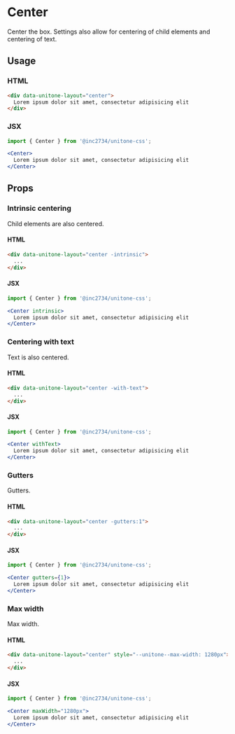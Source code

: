 # Center

Center the box. Settings also allow for centering of child elements and centering of text.

## Usage

### HTML

```html
<div data-unitone-layout="center">
  Lorem ipsum dolor sit amet, consectetur adipisicing elit
</div>
```

### JSX

```jsx
import { Center } from '@inc2734/unitone-css';

<Center>
  Lorem ipsum dolor sit amet, consectetur adipisicing elit
</Center>
```

## Props

### Intrinsic centering

Child elements are also centered.

#### HTML

```html
<div data-unitone-layout="center -intrinsic">
  ...
</div>
```

#### JSX

```jsx
import { Center } from '@inc2734/unitone-css';

<Center intrinsic>
  Lorem ipsum dolor sit amet, consectetur adipisicing elit
</Center>
```

### Centering with text

Text is also centered.

#### HTML

```html
<div data-unitone-layout="center -with-text">
  ...
</div>
```

#### JSX

```jsx
import { Center } from '@inc2734/unitone-css';

<Center withText>
  Lorem ipsum dolor sit amet, consectetur adipisicing elit
</Center>
```

### Gutters

Gutters.

#### HTML

```html
<div data-unitone-layout="center -gutters:1">
  ...
</div>
```

#### JSX

```jsx
import { Center } from '@inc2734/unitone-css';

<Center gutters={1}>
  Lorem ipsum dolor sit amet, consectetur adipisicing elit
</Center>
```

### Max width

Max width.

#### HTML

```html
<div data-unitone-layout="center" style="--unitone--max-width: 1280px">
  ...
</div>
```

#### JSX

```jsx
import { Center } from '@inc2734/unitone-css';

<Center maxWidth="1280px">
  Lorem ipsum dolor sit amet, consectetur adipisicing elit
</Center>
```
